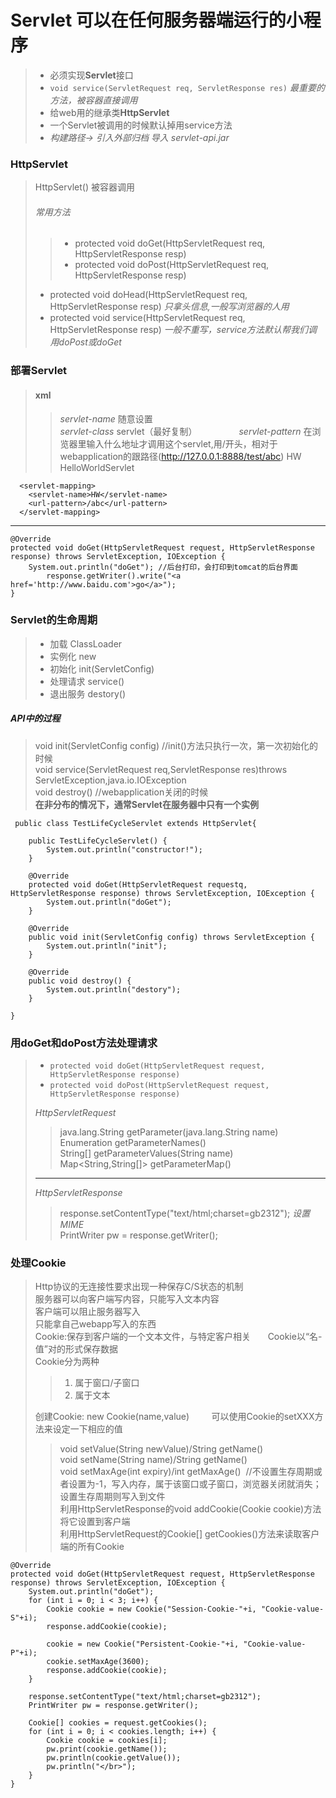 # Servlet  可以在任何服务器端运行的小程序
> - 必须实现**Servlet**接口
> - `void service(ServletRequest req, ServletResponse res)` *最重要的方法，被容器直接调用*
> - 给web用的继承类**HttpServlet**
> - 一个Servlet被调用的时候默认掉用service方法
> - *构建路径-> 引入外部归档 导入 servlet-api.jar*

### HttpServlet
> HttpServlet() 被容器调用
> ###### 常用方法
>> - protected void doGet(HttpServletRequest req, HttpServletResponse resp)
>> - protected void doPost(HttpServletRequest req, HttpServletResponse resp)       
>             
> - protected void doHead(HttpServletRequest req, HttpServletResponse resp) *只拿头信息,一般写浏览器的人用*      
> - protected void service(HttpServletRequest req, HttpServletResponse resp) *一般不重写，service方法默认帮我们调用doPost或doGet*


### 部署Servlet
> #### xml
>> *servlet-name* 随意设置            
>> *servlet-class* servlet（最好复制）                 
>> *servlet-pattern* 在浏览器里输入什么地址才调用这个servlet,用/开头，相对于webapplication的跟路径(http://127.0.0.1:8888/test/abc)
      <servlet>
        <servlet-name>HW</servlet-name>
        <servlet-class>HelloWorldServlet</servlet-class>
      </servlet>

      <servlet-mapping>
        <servlet-name>HW</servlet-name>
        <url-pattern>/abc</url-pattern>
      </servlet-mapping>
****
	@Override
	protected void doGet(HttpServletRequest request, HttpServletResponse response) throws ServletException, IOException {
		System.out.println("doGet"); //后台打印，会打印到tomcat的后台界面
            response.getWriter().write("<a href='http://www.baidu.com'>go</a>");
	}
      
 ### Servlet的生命周期
 > - 加载	ClassLoader
 > - 实例化 new
 > - 初始化 init(ServletConfig)
 > - 处理请求 service()
 > - 退出服务 destory()
 ##### API中的过程
 > void init(ServletConfig config) //init()方法只执行一次，第一次初始化的时候                 
 > void service(ServletRequest req,ServletResponse res)throws ServletException,java.io.IOException                  
 > void destroy() //webapplication关闭的时候                    
 > **在非分布的情况下，通常Servlet在服务器中只有一个实例**     

	 public class TestLifeCycleServlet extends HttpServlet{

		public TestLifeCycleServlet() {
			System.out.println("constructor!");
		}

		@Override
		protected void doGet(HttpServletRequest requestq, HttpServletResponse response) throws ServletException, IOException {
			System.out.println("doGet");
		}

		@Override
		public void init(ServletConfig config) throws ServletException {
			System.out.println("init");
		}

		@Override
		public void destroy() {
			System.out.println("destory");
		}

	}

### 用doGet和doPost方法处理请求
> - `protected void doGet(HttpServletRequest request, HttpServletResponse response)`
> - `protected void doPost(HttpServletRequest request, HttpServletResponse response)`                
> 
> *HttpServletRequest*
>> java.lang.String getParameter(java.lang.String name)              
>> Enumeration<String> getParameterNames()            
>> String[] getParameterValues(String name)            
>> Map<String,String[]> getParameterMap()                  
> ****
> *HttpServletResponse*                
>> response.setContentType("text/html;charset=gb2312");  *设置MIME*                    
>> PrintWriter pw = response.getWriter();           

### 处理Cookie
> Http协议的无连接性要求出现一种保存C/S状态的机制                
> 服务器可以向客户端写内容，只能写入文本内容            
> 客户端可以阻止服务器写入            
> 只能拿自己webapp写入的东西            
> Cookie:保存到客户端的一个文本文件，与特定客户相关       
> Cookie以“名-值”对的形式保存数据         
> Cookie分为两种           
>> 1. 属于窗口/子窗口          
>> 2. 属于文本      
>
> 创建Cookie: new Cookie(name,value)                        
> 可以使用Cookie的setXXX方法来设定一下相应的值 	              
>> void	setValue(String newValue)/String getName()            
>> void	setName(String name)/String getName()            
>> void	setMaxAge(int expiry)/int getMaxAge()  //不设置生存周期或者设置为-1，写入内存，属于该窗口或子窗口，浏览器关闭就消失；设置生存周期则写入到文件               
>> 利用HttpServletResponse的void addCookie(Cookie cookie)方法将它设置到客户端                             
>> 利用HttpServletRequest的Cookie\[\] getCookies()方法来读取客户端的所有Cookie    


	@Override
	protected void doGet(HttpServletRequest request, HttpServletResponse response) throws ServletException, IOException {
		System.out.println("doGet");
		for (int i = 0; i < 3; i++) {
			Cookie cookie = new Cookie("Session-Cookie-"+i, "Cookie-value-S"+i);
			response.addCookie(cookie);
			
			cookie = new Cookie("Persistent-Cookie-"+i, "Cookie-value-P"+i);
			cookie.setMaxAge(3600);
			response.addCookie(cookie);
		}
		
		response.setContentType("text/html;charset=gb2312");
		PrintWriter pw = response.getWriter();
		
		Cookie[] cookies = request.getCookies();
		for (int i = 0; i < cookies.length; i++) {
			Cookie cookie = cookies[i];
			pw.print(cookie.getName());
			pw.println(cookie.getValue());
			pw.println("</br>");
		}
	}
